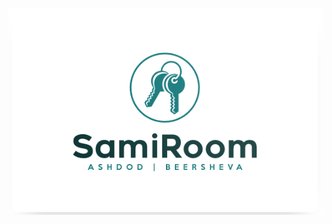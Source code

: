 ![Image](https://github.com/Shelly875/SPM-webteam1-SamiRoom/blob/master/images/Logos/SamiRoom-Logo.png)

